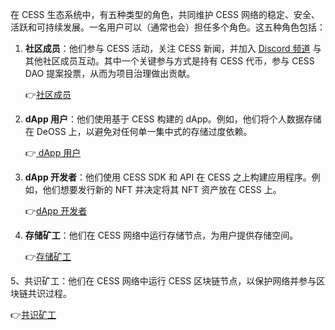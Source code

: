 在 CESS 生态系统中，有五种类型的角色，共同维护 CESS 网络的稳定、安全、活跃和可持续发展。一名用户可以（通常也会）担任多个角色。这五种角色包括：

1. **社区成员**：他们参与 CESS 活动，关注 CESS 新闻，并加入 [Discord 频道](https://discord.gg/cess) 与其他社区成员互动。其中一个关键参与方式是持有 CESS 代币，参与 CESS DAO 提案投票，从而为项目治理做出贡献。

   👉[社区成员](community/README.md)

2. **dApp 用户**：他们使用基于 CESS 构建的 dApp。例如，他们将个人数据存储在 DeOSS 上，以避免对任何单一集中式的存储过度依赖。

   👉[ dApp 用户](user/README.md)

3. **dApp 开发者**：他们使用 CESS SDK 和 API 在 CESS 之上构建应用程序。例如，他们想要发行新的 NFT 并决定将其 NFT 资产放在 CESS 上。

   👉[dApp 开发者](developer/README.md)

4. **存储矿工**：他们在 CESS 网络中运行存储节点，为用户提供存储空间。

   👉[存储矿工](storage-node/README.md)

5、共识矿工：他们在 CESS 网络中运行 CESS 区块链节点，以保护网络并参与区块链共识过程。

   👉[共识矿工](consensus-node/README.md)
